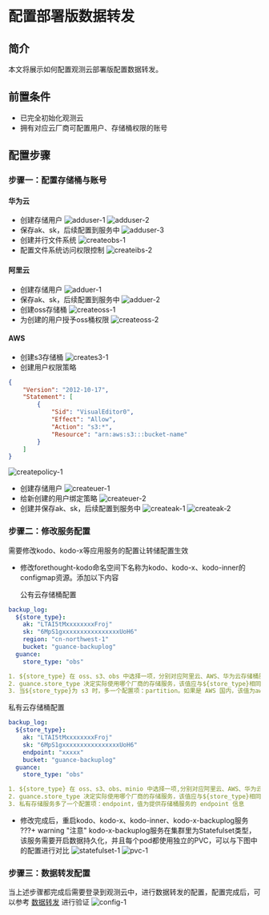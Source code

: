 # 配置部署版数据转发

## 简介

本文将展示如何配置观测云部署版配置数据转发。


## 前置条件
* 已完全初始化观测云
* 拥有对应云厂商可配置用户、存储桶权限的账号

## 配置步骤
### 步骤一：配置存储桶与账号

#### 华为云
* 创建存储用户
![adduser-1](img/hw-adduser-1.jpg)
![adduser-2](img/hw-adduser-2.jpg)
* 保存ak、sk，后续配置到服务中
![adduser-3](img/hw-adduser-3.jpg) 
* 创建并行文件系统
![createobs-1](img/hw-createobs-1.jpg)
* 配置文件系统访问权限控制
![createibs-2](img/hw-createobs-2.jpg)


#### 阿里云
* 创建存储用户
![adduer-1](img/ali-adduser-1.jpg)
* 保存ak、sk，后续配置到服务中
![adduer-2](img/ali-adduser-2.jpg)
* 创建oss存储桶
![createoss-1](img/ali-createoss-1.jpg)
* 为创建的用户授予oss桶权限
![createoss-2](img/ali-createoss-2.jpg)

#### AWS
* 创建s3存储桶
![creates3-1](img/aws-creates3-1.jpg)
* 创建用户权限策略
```json
{
    "Version": "2012-10-17",
    "Statement": [
        {
            "Sid": "VisualEditor0",
            "Effect": "Allow",
            "Action": "s3:*",
            "Resource": "arn:aws:s3:::bucket-name"
        }
    ]
}
```
![createpolicy-1](img/aws-createpolicy-1.jpg)
* 创建存储用户
![createuer-1](img/aws-createuser-1.jpg)
* 给新创建的用户绑定策略
![createuer-2](img/aws-createuser-2.jpg)
* 创建并保存ak、sk，后续配置到服务中
![createak-1](img/aws-createak-1.jpg)
![createak-2](img/aws-createak-2.jpg)

### 步骤二：修改服务配置
需要修改kodo、kodo-x等应用服务的配置让转储配置生效

* 修改forethought-kodo命名空间下名称为kodo、kodo-x、kodo-inner的configmap资源。添加以下内容

  公有云存储桶配置
```yaml
backup_log:
  ${store_type}:
    ak: "LTAI5tMxxxxxxxxFroj"
    sk: "6MpS1gxxxxxxxxxxxxxxxxUoH6"
    region: "cn-northwest-1"
    bucket: "guance-backuplog"
  guance:
    store_type: "obs" 

1. ${store_type} 在 oss、s3、obs 中选择一项，分别对应阿里云、AWS、华为云存储桶服务
2. guance.store_type 决定实际使用哪个厂商的存储服务，该值应与${store_type}相同
3. 当${store_type}为 s3 时，多一个配置项：partition。如果是 AWS 国内，该值为aws-cn，国外 AWS 则为 aws
``` 
  私有云存储桶配置
```yaml
backup_log:
  ${store_type}:
    ak: "LTAI5tMxxxxxxxxFroj"
    sk: "6MpS1gxxxxxxxxxxxxxxxxUoH6"
    endpoint: "xxxxx"
    bucket: "guance-backuplog"
  guance:
    store_type: "obs"

1. ${store_type} 在 oss、s3、obs、minio 中选择一项,分别对应阿里云、AWS、华为云存储桶以及 minio 存储服务
2. guance.store_type 决定实际使用哪个厂商的存储服务，该值应与${store_type}相同
3. 私有存储服务多了一个配置项：endpoint，值为提供存储桶服务的 endpoint 信息
```

* 修改完成后，重启kodo、kodo-x、kodo-inner、kodo-x-backuplog服务
???+ warning "注意"
     kodo-x-backuplog服务在集群里为Statefulset类型，该服务需要开启数据持久化，并且每个pod都使用独立的PVC，可以与下图中的配置进行对比
![statefulset-1](img/backuplog-statefulset-1.jpg)
![pvc-1](img/backuplog-pvc-1.jpg)


### 步骤三：数据转发配置
当上述步骤都完成后需要登录到观测云中，进行数据转发的配置，配置完成后，可以参考 [数据转发](../management/backup.md) 进行验证
![config-1](img/config-1.jpg)



